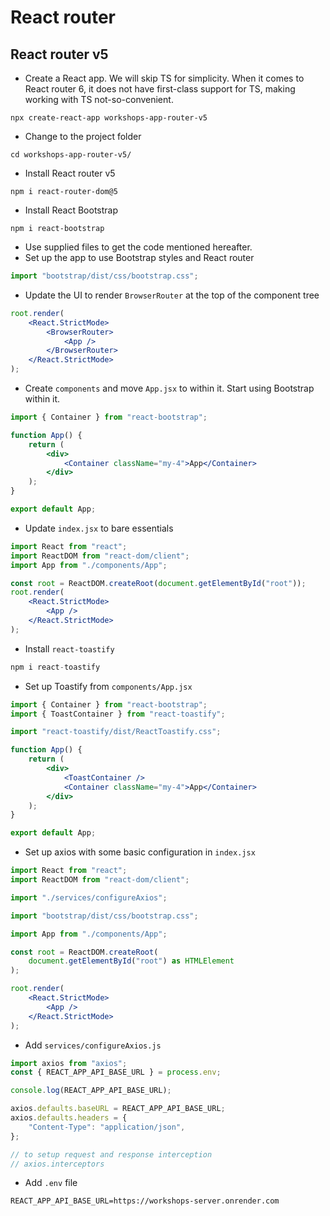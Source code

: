 # React router

## React router v5

-   Create a React app. We will skip TS for simplicity. When it comes to React router 6, it does not have first-class support for TS, making working with TS not-so-convenient.

```
npx create-react-app workshops-app-router-v5
```

-   Change to the project folder

```
cd workshops-app-router-v5/
```

-   Install React router v5

```
npm i react-router-dom@5
```

-   Install React Bootstrap

```
npm i react-bootstrap
```

-   Use supplied files to get the code mentioned hereafter.
-   Set up the app to use Bootstrap styles and React router

```jsx
import "bootstrap/dist/css/bootstrap.css";
```

-   Update the UI to render `BrowserRouter` at the top of the component tree

```jsx
root.render(
    <React.StrictMode>
        <BrowserRouter>
            <App />
        </BrowserRouter>
    </React.StrictMode>
);
```

-   Create `components` and move `App.jsx` to within it. Start using Bootstrap within it.

```jsx
import { Container } from "react-bootstrap";

function App() {
    return (
        <div>
            <Container className="my-4">App</Container>
        </div>
    );
}

export default App;
```

-   Update `index.jsx` to bare essentials

```jsx
import React from "react";
import ReactDOM from "react-dom/client";
import App from "./components/App";

const root = ReactDOM.createRoot(document.getElementById("root"));
root.render(
    <React.StrictMode>
        <App />
    </React.StrictMode>
);
```

-   Install `react-toastify`

```jsx
npm i react-toastify
```

-   Set up Toastify from `components/App.jsx`

```jsx
import { Container } from "react-bootstrap";
import { ToastContainer } from "react-toastify";

import "react-toastify/dist/ReactToastify.css";

function App() {
    return (
        <div>
            <ToastContainer />
            <Container className="my-4">App</Container>
        </div>
    );
}

export default App;
```

-   Set up axios with some basic configuration in `index.jsx`

```jsx
import React from "react";
import ReactDOM from "react-dom/client";

import "./services/configureAxios";

import "bootstrap/dist/css/bootstrap.css";

import App from "./components/App";

const root = ReactDOM.createRoot(
    document.getElementById("root") as HTMLElement
);

root.render(
    <React.StrictMode>
        <App />
    </React.StrictMode>
);

```

-   Add `services/configureAxios.js`

```js
import axios from "axios";
const { REACT_APP_API_BASE_URL } = process.env;

console.log(REACT_APP_API_BASE_URL);

axios.defaults.baseURL = REACT_APP_API_BASE_URL;
axios.defaults.headers = {
    "Content-Type": "application/json",
};

// to setup request and response interception
// axios.interceptors
```

-   Add `.env` file

```
REACT_APP_API_BASE_URL=https://workshops-server.onrender.com
```
